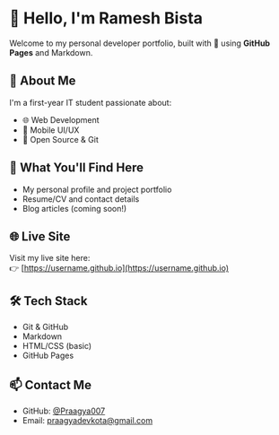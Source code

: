 # 👋 Hello, I'm Ramesh Bista

Welcome to my personal developer portfolio, built with 💙 using **GitHub Pages** and Markdown.

## 🚀 About Me
I'm a first-year IT student passionate about:
- 🌐 Web Development
- 📱 Mobile UI/UX
- 🧠 Open Source & Git

## 📄 What You'll Find Here
- My personal profile and project portfolio
- Resume/CV and contact details
- Blog articles (coming soon!)

## 🌐 Live Site
Visit my live site here:  
👉 [https://username.github.io](https://username.github.io)

## 🛠️ Tech Stack
- Git & GitHub
- Markdown
- HTML/CSS (basic)
- GitHub Pages

## 📫 Contact Me
- GitHub: [@Praagya007](https://github.com/Praagya007)
- Email: praagyadevkota@gmail.com
